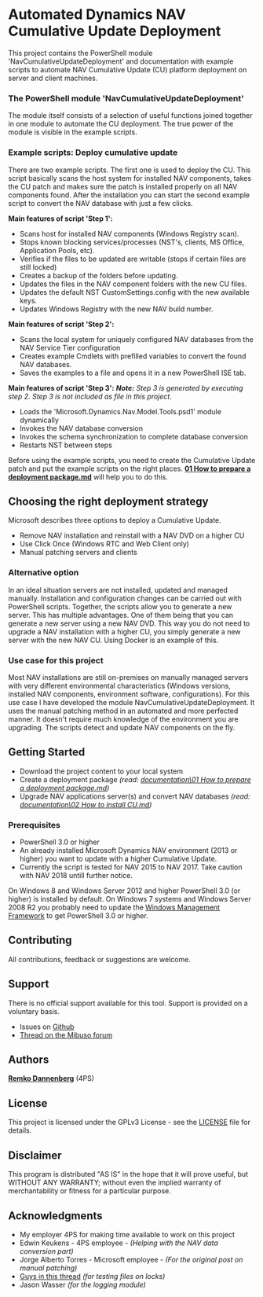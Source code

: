 # Automated Dynamics NAV Cumulative Update Deployment
This project contains the PowerShell module 'NavCumulativeUpdateDeployment' and documentation with example scripts to automate NAV Cumulative Update (CU) platform deployment on server and client machines. 

### The PowerShell module 'NavCumulativeUpdateDeployment'
The module itself consists of a selection of useful functions joined together in one module to automate the CU deployment. The true power of the module is visible in the example scripts. 

### Example scripts: Deploy cumulative update 
There are two example scripts. The first one is used to deploy the CU. This script basically scans the host system for installed NAV components, takes the CU patch and makes sure the patch is installed properly on all NAV components found. After the installation you can start the second example script to convert the NAV database with just a few clicks.

**Main features of script 'Step 1':**
* Scans host for installed NAV components (Windows Registry scan).
* Stops known blocking services/processes (NST's, clients, MS Office, Application Pools, etc).
* Verifies if the files to be updated are writable (stops if certain files are still locked)
* Creates a backup of the folders before updating.
* Updates the files in the NAV component folders with the new CU files.
* Updates the default NST CustomSettings.config with the new available keys.
* Updates Windows Registry with the new NAV build number.

**Main features of script 'Step 2':**
 * Scans the local system for uniquely configured NAV databases from the NAV Service Tier configuration
 * Creates example Cmdlets with prefilled variables to convert the found NAV databases.
 * Saves the examples to a file and opens it in a new PowerShell ISE tab. 

**Main features of script 'Step 3':**
***Note:** Step 3 is generated by executing step 2. Step 3 is not included as file in this project.*
 * Loads the 'Microsoft.Dynamics.Nav.Model.Tools.psd1' module dynamically
 * Invokes the NAV database conversion
 * Invokes the schema synchronization to complete database conversion
 * Restarts NST between steps

Before using the example scripts, you need to create the Cumulative Update patch and put the example scripts on the right places. **[01 How to prepare a deployment package.md]** will help you to do this. 

## Choosing the right deployment strategy
Microsoft describes three options to deploy a Cumulative Update.
* Remove NAV installation and reinstall with a NAV DVD on a higher CU
* Use Click Once (Windows RTC and Web Client only)
* Manual patching servers and clients

### Alternative option
In an ideal situation servers are not installed, updated and managed manually. Installation and configuration changes can be carried out with PowerShell scripts. Together, the scripts allow you to generate a new server. This has multiple advantages. One of them being that you can generate a new server using a new NAV DVD. This way you do not need to upgrade a NAV installation with a higher CU, you simply generate a new server with the new NAV CU. Using Docker is an example of this. 

### Use case for this project
Most NAV installations are still on-premises on manually managed servers with very different environmental characteristics (Windows versions, installed NAV components, environment software, configurations). For this use case I have developed the module NavCumulativeUpdateDeployment. It uses the manual patching method in an automated and more perfected manner. It doesn't require much knowledge of the environment you are upgrading. The scripts detect and update NAV components on the fly. 
## Getting Started
* Download the project content to your local system
* Create a deployment package *(read: [documentation\01 How to prepare a deployment package.md])*
* Upgrade NAV applications server(s) and convert NAV databases *(read: [documentation\02 How to install CU.md])*

### Prerequisites
* PowerShell 3.0 or higher
* An already installed Microsoft Dynamics NAV environment (2013 or higher) you want to update with a higher Cumulative Update.
* Currently the script is tested for NAV 2015 to NAV 2017. Take caution with NAV 2018 untill further notice. 

On Windows 8 and Windows Server 2012 and higher PowerShell 3.0 (or higher) is installed by default. On Windows 7 systems and Windows Server 2008 R2 you probably need to update the [Windows Management Framework] to get PowerShell 3.0 or higher. 

## Contributing
All contributions, feedback or suggestions are welcome.

## Support
There is no official support available for this tool. Support is provided on a voluntary basis.
 * Issues on [Github]
 * [Thread on the Mibuso forum]

## Authors
**[Remko Dannenberg]** (4PS)

## License
This project is licensed under the GPLv3 License - see the [LICENSE] file for details.

## Disclaimer
This program is distributed "AS IS" in the hope that it will prove useful, but WITHOUT ANY WARRANTY; without even the implied warranty of merchantability or fitness for a particular purpose.  

## Acknowledgments
* My employer 4PS for making time available to work on this project
* Edwin Keukens - 4PS employee - *(Helping with the NAV data conversion part)*
* Jorge Alberto Torres - Microsoft employee - *(For the original post on manual patching)*
* [Guys in this thread] *(for testing files on locks)*
* Jason Wasser *(for the logging module)*

[Thread on the Mibuso forum]: <https://forum.mibuso.com/discussion/71232/deployment-strategy-for-cumulative-platform-updates#latest>
[Github]: <https://github.com/RemkoD/NavCumulativeUpdateDeployment>
[Windows Management Framework]: <https://www.microsoft.com/en-us/download/details.aspx?id=54616>
[Guys in this thread]: <https://social.technet.microsoft.com/Forums/windowsserver/en-US/74ea3752-9403-4296-ab98-d03fcc12b608/how-to-check-to-see-if-a-file-is-openlocked-before-trying-to-copy-it?forum=winserverpowershell>
[01 How to prepare a deployment package.md]: <https://github.com/RemkoD/NavCumulativeUpdateDeployment/blob/master/Documentation/01%20How%20to%20prepare%20a%20deployment%20package.md>
[documentation\01 How to prepare a deployment package.md]: <https://github.com/RemkoD/NavCumulativeUpdateDeployment/blob/master/Documentation/01%20How%20to%20prepare%20a%20deployment%20package.md>
[documentation\02 How to install CU.md]: <https://github.com/RemkoD/NavCumulativeUpdateDeployment/blob/master/Documentation/02 How to install CU.md>									   
[Remko Dannenberg]: <https://www.linkedin.com/in/remko-dannenberg-0a34541b/>
[LICENSE]: <https://github.com/RemkoD/NavCumulativeUpdateDeployment/blob/master/LICENSE>
